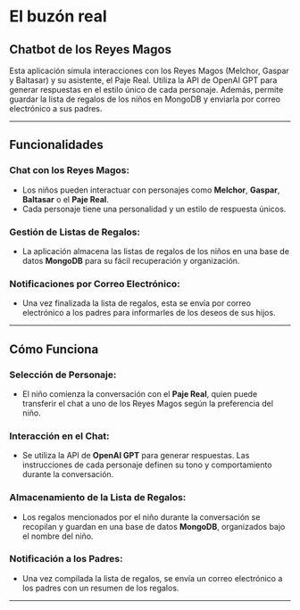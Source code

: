 # El buzón real

## Chatbot de los Reyes Magos

Esta aplicación simula interacciones con los Reyes Magos (Melchor, Gaspar y Baltasar) y su asistente, el Paje Real. Utiliza la API de OpenAI GPT para generar respuestas en el estilo único de cada personaje. Además, permite guardar la lista de regalos de los niños en MongoDB y enviarla por correo electrónico a sus padres.

--- 

## Funcionalidades

### Chat con los Reyes Magos:
- Los niños pueden interactuar con personajes como **Melchor**, **Gaspar**, **Baltasar** o el **Paje Real**.
- Cada personaje tiene una personalidad y un estilo de respuesta únicos.

### Gestión de Listas de Regalos:
- La aplicación almacena las listas de regalos de los niños en una base de datos **MongoDB** para su fácil recuperación y organización.

### Notificaciones por Correo Electrónico:
- Una vez finalizada la lista de regalos, esta se envía por correo electrónico a los padres para informarles de los deseos de sus hijos.

---

## Cómo Funciona

### Selección de Personaje:
- El niño comienza la conversación con el **Paje Real**, quien puede transferir el chat a uno de los Reyes Magos según la preferencia del niño.

### Interacción en el Chat:
- Se utiliza la API de **OpenAI GPT** para generar respuestas. Las instrucciones de cada personaje definen su tono y comportamiento durante la conversación.

### Almacenamiento de la Lista de Regalos:
- Los regalos mencionados por el niño durante la conversación se recopilan y guardan en una base de datos **MongoDB**, organizados bajo el nombre del niño.

### Notificación a los Padres:
- Una vez compilada la lista de regalos, se envía un correo electrónico a los padres con un resumen de los regalos.

---